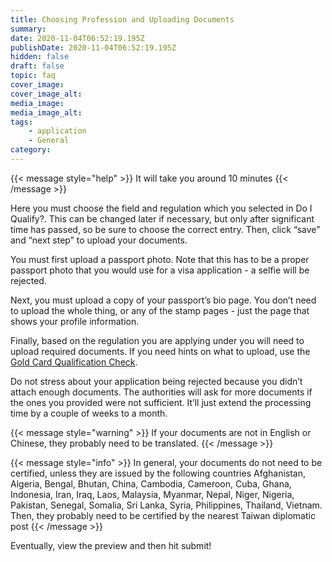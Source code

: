 ```yaml
---
title: Choosing Profession and Uploading Documents
summary:
date: 2020-11-04T06:52:19.195Z
publishDate: 2020-11-04T06:52:19.195Z
hidden: false
draft: false
topic: faq
cover_image:
cover_image_alt:
media_image:
media_image_alt:
tags:
    - application
    - General
category:
---
```


{{< message style="help" >}}
It will take you around 10 minutes
{{< /message >}}

Here you must choose the field and regulation which you selected in Do I Qualify?. This can be changed later if necessary, but only after significant time has passed, so be sure to choose the correct entry. Then, click “save” and “next step” to upload your documents.

You must first upload a passport photo. Note that this has to be a proper passport photo that you would use for a visa application - a selfie will be rejected.

Next, you must upload a copy of your passport’s bio page. You don’t need to upload the whole thing, or any of the stamp pages - just the page that shows your profile information.

Finally, based on the regulation you are applying under you will need to upload required documents. If you need hints on what to upload, use the [Gold Card Qualification Check](https://visafinder.tw/gold-card-qualification/).

Do not stress about your application being rejected because you didn’t attach enough documents. The authorities will ask for more documents if the ones you provided were not sufficient. It’ll just extend the processing time by a couple of weeks to a month.

{{< message style="warning" >}}
If your documents are not in English or Chinese, they probably need to be translated.
{{< /message >}}

{{< message style="info" >}}
In general, your documents do not need to be certified, unless they are issued by the following countries Afghanistan, Algeria, Bengal, Bhutan, China, Cambodia, Cameroon, Cuba, Ghana, Indonesia, Iran, Iraq, Laos, Malaysia, Myanmar, Nepal, Niger, Nigeria, Pakistan, Senegal, Somalia, Sri Lanka, Syria, Philippines, Thailand, Vietnam. Then, they probably need to be certified by the nearest Taiwan diplomatic post
{{< /message >}}

Eventually, view the preview and then hit submit!